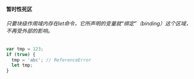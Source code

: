 #### 暂时性死区
###### 只要块级作用域内存在let命令，它所声明的变量就“绑定”（binding）这个区域，不再受外部的影响。
````javascript
var tmp = 123;
if (true) {
  tmp = 'abc'; // ReferenceError
  let tmp;
}
````
